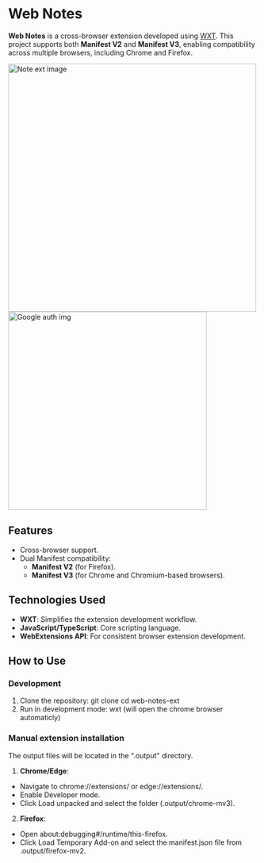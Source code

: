 # Web Notes

**Web Notes** is a cross-browser extension developed using [WXT](https://github.com/wxt-dev/wxt). This project supports both **Manifest V2** and **Manifest V3**, enabling compatibility across multiple browsers, including Chrome and Firefox.

<img src="https://github.com/user-attachments/assets/7aaf3bcb-8259-4032-8dc4-8a95ec0e236d" alt="Note ext image" width="500" height="auto">

<img src="https://github.com/user-attachments/assets/5a4eff48-c8ae-46eb-a569-75dfff2e2ef3" alt="Google auth img" width="400" height="auto">

## Features

- Cross-browser support.
- Dual Manifest compatibility:
  - **Manifest V2** (for Firefox).
  - **Manifest V3** (for Chrome and Chromium-based browsers).

## Technologies Used

- **WXT**: Simplifies the extension development workflow.
- **JavaScript/TypeScript**: Core scripting language.
- **WebExtensions API**: For consistent browser extension development.

## How to Use

### Development
1. Clone the repository:
git clone <repository-url>
cd web-notes-ext
2. Run in development mode:
wxt
(will open the chrome browser automaticly)

### Manual extension installation
The output files will be located in the ".output" directory.

1. **Chrome/Edge**:
- Navigate to chrome://extensions/ or edge://extensions/.
- Enable Developer mode.
- Click Load unpacked and select the folder (.output/chrome-mv3).
2. **Firefox**:
- Open about:debugging#/runtime/this-firefox.
- Click Load Temporary Add-on and select the manifest.json file from .output/firefox-mv2.
